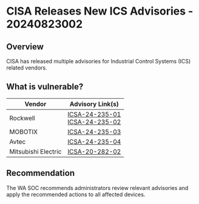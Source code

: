 # CISA Releases New ICS Advisories - 20240823002

## Overview

CISA has released multiple advisories for Industrial Control Systems (ICS) related vendors.

## What is vulnerable?

| Vendor              | Advisory Link(s)                                                                                                                                                        |
| ------------------- | ----------------------------------------------------------------------------------------------------------------------------------------------------------------------- |
| Rockwell            | [ICSA-24-235-01](https://www.cisa.gov/news-events/ics-advisories/icsa-24-235-01) </br> [ICSA-24-235-02](https://www.cisa.gov/news-events/ics-advisories/icsa-24-235-02) |
| MOBOTIX             | [ICSA-24-235-03](https://www.cisa.gov/news-events/ics-advisories/icsa-24-235-03)                                                                                        |
| Avtec               | [ICSA-24-235-04](https://www.cisa.gov/news-events/ics-advisories/icsa-24-235-04)                                                                                        |
| Mitsubishi Electric | [ICSA-20-282-02](https://www.cisa.gov/news-events/ics-advisories/icsa-20-282-02)                                                                                        |

## Recommendation

The WA SOC recommends administrators review relevant advisories and apply the recommended actions to all affected devices.
